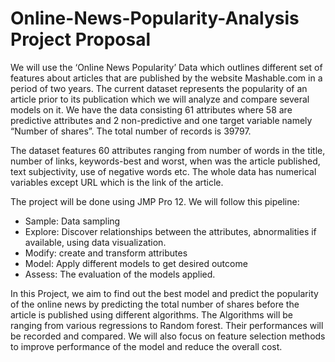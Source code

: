 # Online-News-Popularity-Analysis Project Proposal

We will use the ‘Online News Popularity’ Data which outlines different set of features about articles that are published by the website Mashable.com in a period of two years. The current dataset represents the popularity of an article prior to its publication which we will analyze and compare several models on it. We have the data consisting 61 attributes where 58 are predictive attributes and 2 non-predictive and one target variable namely “Number of shares”. The total number of records is 39797.

The dataset features 60 attributes ranging from number of words in the title, number of links, keywords-best and worst, when was the article published, text subjectivity, use of negative words etc.  The whole data has numerical variables except URL which is the link of the article.

The project will be done using JMP Pro 12. We will follow this pipeline:

- Sample: Data sampling
- Explore: Discover relationships between the attributes, abnormalities if available, using data visualization.
- Modify: create and transform attributes
- Model: Apply different models to get desired outcome
- Assess: The evaluation of the models applied.

In this Project, we aim to find out the best model and predict the popularity of the online news by predicting the total number of shares before the article is published using different algorithms. The Algorithms will be ranging from various regressions to Random forest. Their performances will be recorded and compared. We will also focus on feature selection methods to improve performance of the model and reduce the overall cost. 
